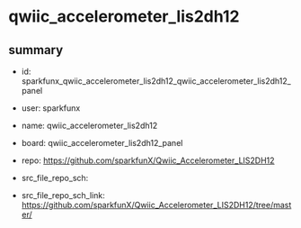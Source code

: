 # qwiic_accelerometer_lis2dh12
 
## summary 
* id: sparkfunx_qwiic_accelerometer_lis2dh12_qwiic_accelerometer_lis2dh12_panel
* user: sparkfunx
* name: qwiic_accelerometer_lis2dh12
* board: qwiic_accelerometer_lis2dh12_panel
* repo: https://github.com/sparkfunX/Qwiic_Accelerometer_LIS2DH12



* src_file_repo_sch: 
* src_file_repo_sch_link: https://github.com/sparkfunX/Qwiic_Accelerometer_LIS2DH12/tree/master/






